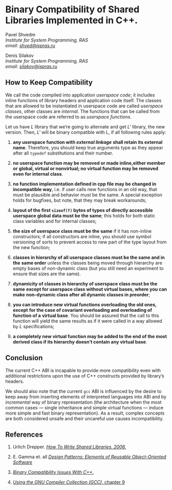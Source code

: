 <!--
http://syrcose.ispras.ru/2009/files/02_paper.pdf
-->

<!--
Each line must not exceed 80 characters, except for link description.
-->

<!--Binary Compatibility of Shared Libraries Implemented in C++ on GNU/Linux
Systems.-->
# Binary Compatibility of Shared Libraries Implemented in C++.

Pavel Shvedm\
*Institute for System Programming, RAS*\
*email: shved@ispras.ru*

Denis Silakov\
*Institute for System Programming, RAS*\
*email: silakov@ispras.ru*

## How to Keep Compatibility

We call the code compiled into application *userspace code*; it includes inline
functions of library headers and application code itself. The classes that are
allowed to be instantiated in userspace code are called *userspace classes*,
other classes are *internal*. The functions that can be called from the
userspace code are referred to as *userspace functions*.

Let us have *L* library that we’re going to alternate and get *L'* library, the
new version. Then, *L'* will be binary compatible with L, if all following rules
apply:

1. **any userspace function with *external linkage* shall retain its external**
   **name**. Therefore, you should keep true arguments type as they appear after
   all `typedef` substitutions and their number.

2. **no userspace function may be removed or made inline,either member or**
   **global, virtual or nonvirtual; no virtual function may be removed even**
   **for internal class**.

3. **no function implementation defined in cpp file may be changed in**
   **incompatible way**, i.e. if user calls new functions in an old way, that
   must be plausible and behavior must be the same. A special exception holds
   for bugfixes, but note, that they may break workarounds;

4. **layout of the first `sizeof(T)` bytes of types of directly accessible**
   **userspace global data must be the same**; this holds for both static class
   variables and for internal classes;

5. **the size of userspace class must be the same** if it has non-inline
   constructors; if all constructors are inline, you should use symbol
   versioning of sorts to prevent access to new part of the type layout from the
   new function;

6. **classes in hierarchy of all userspace classes must be the same and in the**
   **same order** unless the classes being moved through hierarchy are empty
   bases of non-dynamic class (but you still need an experiment to ensure that
   sizes are the same).

7. **dynamicity of classes in hierarchy of userspace class must be the same**
   **except for userspace class without virtual bases, where you can make**
   **non-dynamic class after all dynamic classes in preorder**;

8. **you can introduce new virtual functions overloading the old ones, except**
   **for the case of covariant overloading and overloading of function of a**
   **virtual base**. You should be assured that the call to this function will
   yield the same results as if it were called in a way allowed by *L*
   specifications;

9.  **a completely new virtual function may be added to the end of the most**
    **derived class if its hierarchy doesn’t contain any virtual base**.

## Conclusion

The current C++ ABI is incapable to provide more compatibility even with
additional restrictions upon the use of C++ constructs provided by library’s
headers.

We should also note that the current `gcc` ABI is influenced by the desire to
keep away from inserting elements of interpreted languages into ABI and by
*incremental* way of binary representation (the architecture when the most
common cases — single inheritance and simple virtual functions — induce more
simple and fast binary representation). As a result, complex concepts are both
considered unsafe and their uncareful use causes incompatibility.

## References

1. Urlich Drepper. [*How To Write Shared Libraries. 2006.*][1]

2. E. Gamma et. all
   [*Design Patterns: Elements of Reusable Object-Oriented Software*][2]

3. [*Binary Compatibility Issues With C++*.][3]

4. [*Using the GNU Compiler Collection (GCC)*, chapter 9][4]

[1]: https://akkadia.org/drepper/dsohowto.pdf
[2]: https://github.com/dieforfree/edsebooks/blob/master/ebooks/Design%20Patterns%2C%20Elements%20of%20Reusable%20Object-Oriented%20Software.pdf
[3]: https://community.kde.org/Policies/Binary_Compatibility_Issues_With_C%2B%2B
[4]: http://gcc.gnu.org/onlinedocs/gcc/Compatibility.html
